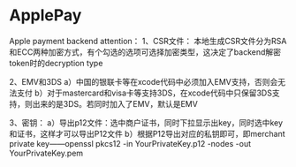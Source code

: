 # ApplePay

Apple payment backend attention：
1、CSR文件：
本地生成CSR文件分为RSA和ECC两种加密方式，有个勾选的选项可选择加密类型，这决定了backend解密token时的decryption type

2、EMV和3DS
a）中国的银联卡等在xcode代码中必须加入EMV支持，否则会无法支付
b）对于mastercard和visa卡等支持3DS，在xcode代码中只保留3DS支持，则出来的是3DS。若同时加入了EMV，默认是EMV

3、密钥：
a）导出p12文件：选中商户证书，同时下拉显示出key，同时选中key和证书，这样才可以导出P12文件
b）根据P12导出对应的私钥即可，即merchant private key——openssl pkcs12 -in YourPrivateKey.p12 -nodes -out YourPrivateKey.pem
